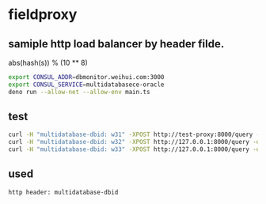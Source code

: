 # fieldproxy

## samiple http load balancer by header filde.

abs(hash(s)) % (10 ** 8)

```sh
export CONSUL_ADDR=dbmonitor.weihui.com:3000 
export CONSUL_SERVICE=multidatabasece-oracle
deno run --allow-net --allow-env main.ts
```

## test

```sh
curl -H "multidatabase-dbid: w31" -XPOST http://test-proxy:8000/query -d '{"db_id":"w31","sql_text":"select * from dual"}'
curl -H "multidatabase-dbid: w32" -XPOST http://127.0.0.1:8000/query -d '{"db_id":"z11","sql_text":"select * from dual"}'
curl -H "multidatabase-dbid: w33" -XPOST http://127.0.0.1:8000/query -d '{"db_id":"z11","sql_text":"select * from dual"}'
```

## used

```
http header: multidatabase-dbid
```
